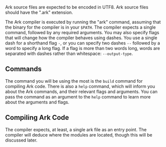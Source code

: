 Ark source files are expected to be encoded in UTF8. Ark source files should have the ".ark" extension.

The Ark compiler is executed by running the "ark" command, assuming that the binary for the compiler is in your `$PATH`. The compiler expects a single command, followed by any required arguments. You may also specify flags that will change how the compiler behaves using dashes. You use a single dash for a shorthand flag `-`, or you can specify two dashes `--` followed by a word to specify a long flag. If a flag is more than two words long, words are separated with dashes rather than whitespace: `--output-type`.

## Commands
The command you will be using the most is the `build` command for compiling Ark code. There is also a `help` command, which will inform you about the Ark commands, and their relevant flags and arguments. You can pass the command as an argument to the `help` command to learn more about the arguments and flags.

## Compiling Ark Code
The compiler expects, at least, a single ark file as an entry point. The compiler will deduce where the modules are located, though this will be discussed later.